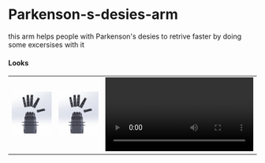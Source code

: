 # Parkenson-s-desies-arm
this arm helps people with Parkenson's desies to retrive faster by doing some excersises with it 

#### Looks

<table>
  <tr>
      <td><img src="./Looks/img1.jpg" alt="Image 1"></td>
      <td><img src="./Looks/img1.jpg" alt="Image 2"></td>
    <td><video> <source src="[./Looks/vid1.mp4](https://www.youtube.com/watch?v=C93SoHYeuz0)" type="video/mp4"> </video></td>
  </tr>
</table>
